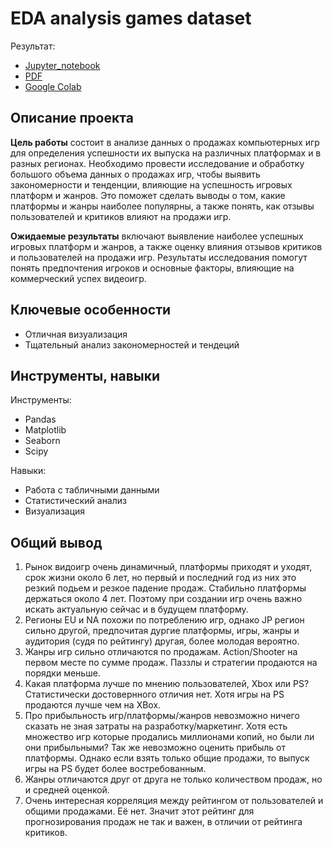# EDA analysis games dataset

Результат:
- [Jupyter_notebook](https://github.com/dmakhazen/portfolio/tree/main/EDA_games/computer_games_EDA.ipynb)
- [PDF](https://github.com/dmakhazen/portfolio/tree/main/EDA_games/computer_games_EDA.pdf)
- [Google Colab](https://colab.research.google.com/github/dmakhazen/portfolio/blob/main/EDA_games/computer_games_EDA.ipynb)

## Описание проекта

**Цель работы** состоит в анализе данных о продажах компьютерных игр для определения успешности их выпуска на различных платформах и в разных регионах. Необходимо провести исследование и обработку большого объема данных о продажах игр, чтобы выявить закономерности и тенденции, влияющие на успешность игровых платформ и жанров. Это поможет сделать выводы о том, какие платформы и жанры наиболее популярны, а также понять, как отзывы пользователей и критиков влияют на продажи игр.

**Ожидаемые результаты** включают выявление наиболее успешных игровых платформ и жанров, а также оценку влияния отзывов критиков и пользователей на продажи игр. Результаты исследования помогут понять предпочтения игроков и основные факторы, влияющие на коммерческий успех видеоигр.

## Ключевые особенности
- Отличная визуализация
- Тщательный анализ закономерностей и тендеций

## Инструменты, навыки

Инструменты:
- Pandas
- Matplotlib
- Seaborn
- Scipy

Навыки:
- Работа с табличными данными
- Статистический анализ
- Визуализация

## Общий вывод
1. Рынок видоигр очень динамичный, платформы приходят и уходят, срок жизни около 6 лет, но первый и последний год из них это резкий подьем и резкое падение продаж. Стабильно платформы держаться около 4 лет. Поэтому при создании игр очень важно искать актуальную сейчас и в будущем платформу.
2. Регионы EU и NA похожи по потреблению игр, однако JP регион сильно другой, предпочитая дургие платформы, игры, жанры и аудитория (судя по рейтингу) другая, более молодая вероятно.
3. Жанры игр сильно отличаются по продажам. Action/Shooter на первом месте по сумме продаж. Паззлы и стратегии продаются на порядки меньше.
4. Какая платформа лучше по мнению пользователей, Xbox или PS? Статистически достовернного отличия нет. Хотя игры на PS продаются лучше чем на XBox.
5. Про прибыльность игр/платформы/жанров невозможно ничего сказать не зная затраты на разработку/маркетинг. Хотя есть множество игр которые продались миллионами копий, но были ли они прибыльными? Так же невозможно оценить прибыль от платформы. Однако если взять только общие продажи, то выпуск игры на PS будет более востребованным.
6. Жанры отличаются друг от друга не только количеством продаж, но и средней оценкой.
7. Очень интересная корреляция между рейтингом от пользователей и общими продажами. Её нет. Значит этот рейтинг для прогнозирования продаж не так и важен, в отличии от рейтинга критиков.